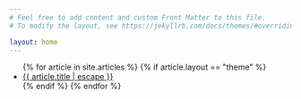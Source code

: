```yaml
---
# Feel free to add content and custom Front Matter to this file.
# To modify the layout, see https://jekyllrb.com/docs/themes/#overriding-theme-defaults

layout: home
---
```


<ul>
{% for article in site.articles %}
  {% if article.layout == "theme" %}
  <li><a href="{{ article.url }}">{{ article.title | escape }}</a></li>
  {% endif %}
{% endfor %}
</ul>